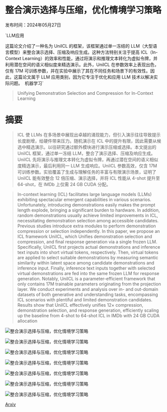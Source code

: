 # 整合演示选择与压缩，优化情境学习策略

发布时间：2024年05月27日

`LLM应用

这篇论文介绍了一种名为 UniICL 的框架，该框架通过单一冻结的 LLM（大型语言模型）来整合演示选择、压缩及响应生成。这种方法特别关注于提高 ICL（In-Context Learning）的效率和性能，通过将演示和推理文本转化为虚拟令牌，并利用潜在空间的语义相似度来精选演示。此外，UniICL 在参数效率上表现出色，仅有 17M 可训练参数，并在实验中展示了其在不同任务和场景下的有效性。因此，这篇论文属于 LLM 应用类别，因为它专注于优化和应用 LLM 技术以解决实际问题。` `机器学习`

> Unifying Demonstration Selection and Compression for In-Context Learning

# 摘要

> ICL 使 LLMs 在多场景中展现出卓越的涌现能力，但引入演示往往导致提示长度剧增，给硬件带来压力。随机演示在 ICL 中的提升有限，因此需要从候选中精选演示。以往研究通过额外模块进行演示压缩或选择。本文提出的 UniICL 框架，通过单一冻结 LLM，整合了演示选择、压缩及响应生成。UniICL 先将演示与推理文本转化为虚拟令牌，再通过潜在空间的语义相似度精选演示，最后利用同一 LLM 生成响应。UniICL 参数高效，仅含 17M 可训练参数。实验覆盖了生成与理解任务的丰富与有限演示场景，证明了 UniICL 能有效整合 12 倍压缩、演示选择，并将 ICL 性能从 4-shot 提升至 64-shot，在 IMDb 上仅需 24 GB CUDA 分配。

> In-context learning (ICL) facilitates large language models (LLMs) exhibiting spectacular emergent capabilities in various scenarios. Unfortunately, introducing demonstrations easily makes the prompt length explode, bringing a significant burden to hardware. In addition, random demonstrations usually achieve limited improvements in ICL, necessitating demonstration selection among accessible candidates. Previous studies introduce extra modules to perform demonstration compression or selection independently. In this paper, we propose an ICL framework UniICL, which Unifies demonstration selection and compression, and final response generation via a single frozen LLM. Specifically, UniICL first projects actual demonstrations and inference text inputs into short virtual tokens, respectively. Then, virtual tokens are applied to select suitable demonstrations by measuring semantic similarity within latent space among candidate demonstrations and inference input. Finally, inference text inputs together with selected virtual demonstrations are fed into the same frozen LLM for response generation. Notably, UniICL is a parameter-efficient framework that only contains 17M trainable parameters originating from the projection layer. We conduct experiments and analysis over in- and out-domain datasets of both generative and understanding tasks, encompassing ICL scenarios with plentiful and limited demonstration candidates. Results show that UniICL effectively unifies $12 \times$ compression, demonstration selection, and response generation, efficiently scaling up the baseline from 4-shot to 64-shot ICL in IMDb with 24 GB CUDA allocation

![整合演示选择与压缩，优化情境学习策略](../../../paper_images/2405.17062/efficiency.png)

![整合演示选择与压缩，优化情境学习策略](../../../paper_images/2405.17062/demo.jpg)

![整合演示选择与压缩，优化情境学习策略](../../../paper_images/2405.17062/compress.jpg)

![整合演示选择与压缩，优化情境学习策略](../../../paper_images/2405.17062/rerank.jpg)

![整合演示选择与压缩，优化情境学习策略](../../../paper_images/2405.17062/iclgeneration.jpg)

![整合演示选择与压缩，优化情境学习策略](../../../paper_images/2405.17062/negatives.jpg)

![整合演示选择与压缩，优化情境学习策略](../../../paper_images/2405.17062/bvratios.png)

[Arxiv](https://arxiv.org/abs/2405.17062)